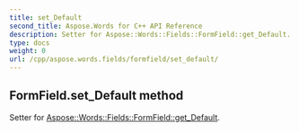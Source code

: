 ```yaml
---
title: set_Default
second_title: Aspose.Words for C++ API Reference
description: Setter for Aspose::Words::Fields::FormField::get_Default. 
type: docs
weight: 0
url: /cpp/aspose.words.fields/formfield/set_default/
---
```

## FormField.set_Default method


Setter for [Aspose::Words::Fields::FormField::get_Default](./get_default/).

